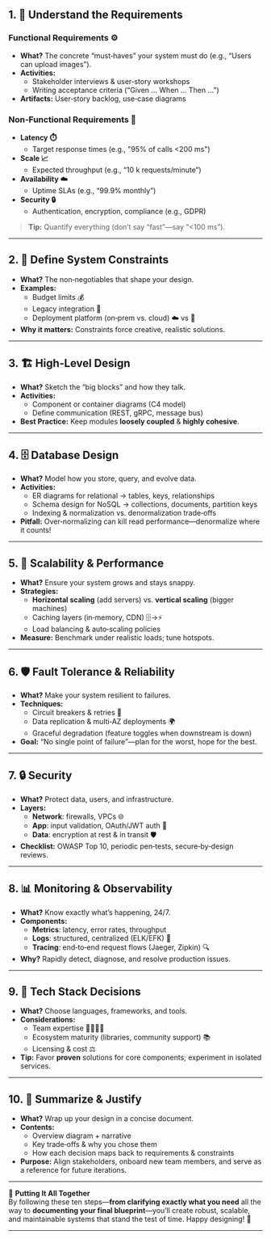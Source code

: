 ## 1. 🧐 Understand the Requirements

### Functional Requirements ⚙️

- **What?** The concrete “must‑haves” your system must do (e.g., “Users can upload images”).
- **Activities:**
    - Stakeholder interviews & user‑story workshops
    - Writing acceptance criteria (“Given … When … Then …”)
- **Artifacts:** User‑story backlog, use‑case diagrams
### Non‑Functional Requirements 🌟

- **Latency ⏱️**
    - Target response times (e.g., "95% of calls <200 ms")
- **Scale 📈**
    - Expected throughput (e.g., “10 k requests/minute”)
- **Availability ☁️**
    - Uptime SLAs (e.g., “99.9% monthly”)
- **Security 🔒**
    - Authentication, encryption, compliance (e.g., GDPR)

> **Tip:** Quantify everything (don’t say “fast”—say “<100 ms”).

---
## 2. 🚧 Define System Constraints

- **What?** The non‑negotiables that shape your design.
- **Examples:**
    - Budget limits 💰
    - Legacy integration 🔌
    - Deployment platform (on‑prem vs. cloud) ☁️ vs 🏢
- **Why it matters:** Constraints force creative, realistic solutions.
---
## 3. 🏗️ High‑Level Design

- **What?** Sketch the “big blocks” and how they talk.
- **Activities:**
    - Component or container diagrams (C4 model)
    - Define communication (REST, gRPC, message bus)
- **Best Practice:** Keep modules **loosely coupled** & **highly cohesive**.
---
## 4. 🗄️ Database Design

- **What?** Model how you store, query, and evolve data.
- **Activities:**
    - ER diagrams for relational → tables, keys, relationships
    - Schema design for NoSQL → collections, documents, partition keys
    - Indexing & normalization vs. denormalization trade‑offs
- **Pitfall:** Over‑normalizing can kill read performance—denormalize where it counts!
---
## 5. 🚀 Scalability & Performance

- **What?** Ensure your system grows and stays snappy.
- **Strategies:**
    - **Horizontal scaling** (add servers) vs. **vertical scaling** (bigger machines)
    - Caching layers (in‑memory, CDN) 🗄️→⚡
    - Load balancing & auto‑scaling policies
- **Measure:** Benchmark under realistic loads; tune hotspots.
---
## 6. 🛡️ Fault Tolerance & Reliability

- **What?** Make your system resilient to failures.
- **Techniques:**
    - Circuit breakers & retries 🔄
    - Data replication & multi‑AZ deployments 🌍
    - Graceful degradation (feature toggles when downstream is down)
- **Goal:** “No single point of failure”—plan for the worst, hope for the best.
---
## 7. 🔒 Security

- **What?** Protect data, users, and infrastructure.
- **Layers:**
    - **Network**: firewalls, VPCs 🌐
    - **App**: input validation, OAuth/JWT auth 🔑
    - **Data**: encryption at rest & in transit 🛡️
- **Checklist:** OWASP Top 10, periodic pen‑tests, secure‑by‑design reviews.
---
## 8. 📊 Monitoring & Observability

- **What?** Know exactly what’s happening, 24/7.
- **Components:**
    - **Metrics**: latency, error rates, throughput
    - **Logs**: structured, centralized (ELK/EFK) 📝
    - **Tracing**: end‑to‑end request flows (Jaeger, Zipkin) 🔍
- **Why?** Rapidly detect, diagnose, and resolve production issues.
---
## 9. 🧩 Tech Stack Decisions

- **What?** Choose languages, frameworks, and tools.
- **Considerations:**
    - Team expertise 👩‍💻👨‍💻
    - Ecosystem maturity (libraries, community support) 📚
    - Licensing & cost ⚖️
- **Tip:** Favor **proven** solutions for core components; experiment in isolated services.
---
## 10. 📝 Summarize & Justify

- **What?** Wrap up your design in a concise document.
- **Contents:**
    - Overview diagram + narrative
    - Key trade‑offs & why you chose them
    - How each decision maps back to requirements & constraints
- **Purpose:** Align stakeholders, onboard new team members, and serve as a reference for future iterations.
---
🎯 **Putting It All Together**  
By following these ten steps—**from clarifying exactly what you need** all the way to **documenting your final blueprint**—you’ll create robust, scalable, and maintainable systems that stand the test of time. Happy designing! 🚀

---
